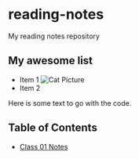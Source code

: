# reading-notes
My reading notes repository

## My awesome list

* Item 1
  ![Cat Picture](https://images.saymedia-content.com/.image/c_limit%2Ccs_srgb%2Cq_auto:eco%2Cw_1400/MTk2NzY3MjA5ODc0MjY5ODI2/top-10-cutest-cat-photos-of-all-time.webp)
* Item 2

Here is some text to go with the code.  

## Table of Contents

* [Class 01 Notes](./class-01)
